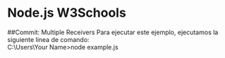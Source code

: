 # Node.js W3Schools
##Commit: Multiple Receivers
Para ejecutar este ejemplo, ejecutamos la siguiente linea de comando:<br>
C:\Users\Your Name>node example.js
